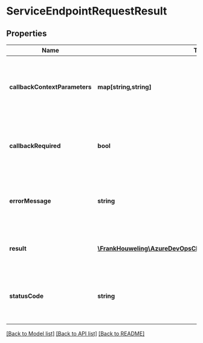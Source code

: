 # ServiceEndpointRequestResult

## Properties
Name | Type | Description | Notes
------------ | ------------- | ------------- | -------------
**callbackContextParameters** | **map[string,string]** | Gets or sets the parameters used to make subsequent calls to the data source | [optional] 
**callbackRequired** | **bool** | Gets or sets the flat that decides if another call to the data source is to be made | [optional] 
**errorMessage** | **string** | Gets or sets the error message of the service endpoint request result. | [optional] 
**result** | [**\FrankHouweling\AzureDevOpsClient\ServiceEndpoint\Model\JToken**](JToken.md) | Gets or sets the result of service endpoint request. | [optional] 
**statusCode** | **string** | Gets or sets the status code of the service endpoint request result. | [optional] 

[[Back to Model list]](../README.md#documentation-for-models) [[Back to API list]](../README.md#documentation-for-api-endpoints) [[Back to README]](../README.md)


